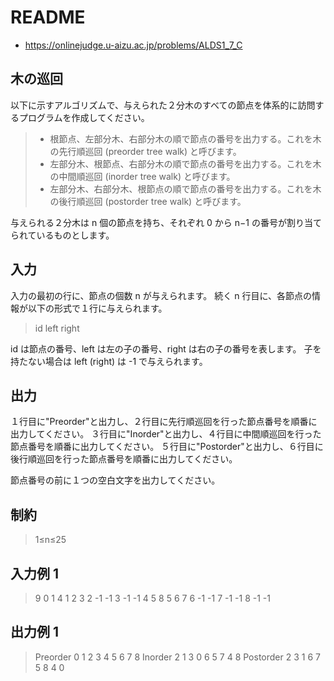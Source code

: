 # README
- <https://onlinejudge.u-aizu.ac.jp/problems/ALDS1_7_C>
## 木の巡回
以下に示すアルゴリズムで、与えられた２分木のすべての節点を体系的に訪問するプログラムを作成してください。

>- 根節点、左部分木、右部分木の順で節点の番号を出力する。これを木の先行順巡回 (preorder tree walk) と呼びます。
>- 左部分木、根節点、右部分木の順で節点の番号を出力する。これを木の中間順巡回 (inorder tree walk) と呼びます。
>- 左部分木、右部分木、根節点の順で節点の番号を出力する。これを木の後行順巡回 (postorder tree walk) と呼びます。

与えられる２分木は n
個の節点を持ち、それぞれ 0 から n−1 の番号が割り当てられているものとします。
## 入力
入力の最初の行に、節点の個数 n が与えられます。
続く n 行目に、各節点の情報が以下の形式で１行に与えられます。

>id left right

id は節点の番号、left は左の子の番号、right は右の子の番号を表します。
子を持たない場合は left (right) は -1 で与えられます。
## 出力
１行目に"Preorder"と出力し、２行目に先行順巡回を行った節点番号を順番に出力してください。
３行目に"Inorder"と出力し、４行目に中間順巡回を行った節点番号を順番に出力してください。
５行目に"Postorder"と出力し、６行目に後行順巡回を行った節点番号を順番に出力してください。

節点番号の前に１つの空白文字を出力してください。
## 制約
> 1≤n≤25

## 入力例 1
>9
>0 1 4
>1 2 3
>2 -1 -1
>3 -1 -1
>4 5 8
>5 6 7
>6 -1 -1
>7 -1 -1
>8 -1 -1
## 出力例 1
>Preorder
> 0 1 2 3 4 5 6 7 8
>Inorder
> 2 1 3 0 6 5 7 4 8
>Postorder
> 2 3 1 6 7 5 8 4 0
